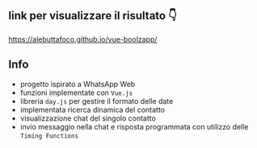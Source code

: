 ## link per visualizzare il risultato 👇
https://alebuttafoco.github.io/vue-boolzapp/

## Info
- progetto ispirato a WhatsApp Web
- funzioni implementate con `Vue.js`
- libreria `day.js` per gestire il formato delle date
- implementata ricerca dinamica del contatto
- visualizzazione chat del singolo contatto
- invio messaggio nella chat e risposta programmata con utilizzo delle `Timing Functions`
